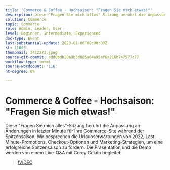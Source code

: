 ```yaml
---
title: 'Commerce & Coffee - Hochsaison: "Fragen Sie mich etwas!"'
description: Diese "Fragen Sie mich alles"-Sitzung berührt die Anpassung an Änderungen in letzter Minute für Ihre Commerce-Site während der Spitzensaison. Wir besprechen die Urlaubserwartungen von 2022, Last Minute-Promotions, Checkout-Optionen und Marketing-Strategien, um eine erfolgreiche Spitzensaison zu fördern. Die Präsentation und die Demo werden von einem Live-Q&A mit Corey Gelato begleitet.
solution: Commerce
topic: Commerce
role: Admin, Leader, User
level: Beginner, Intermediate, Experienced
doc-type: Event
last-substantial-update: 2023-01-06T00:00:00Z
kt: 11605
thumbnail: 3412273.jpeg
source-git-commit: edd0bdb28a9b3d065a64a95af6a216b747577c77
workflow-type: tm+mt
source-wordcount: '116'
ht-degree: 0%

---
```


# Commerce &amp; Coffee - Hochsaison: &quot;Fragen Sie mich etwas!&quot;

Diese &quot;Fragen Sie mich alles&quot;-Sitzung berührt die Anpassung an Änderungen in letzter Minute für Ihre Commerce-Site während der Spitzensaison. Wir besprechen die Urlaubserwartungen von 2022, Last Minute-Promotions, Checkout-Optionen und Marketing-Strategien, um eine erfolgreiche Spitzensaison zu fördern. Die Präsentation und die Demo werden von einem Live-Q&amp;A mit Corey Gelato begleitet.

>[!VIDEO](https://video.tv.adobe.com/v/3412273/?quality=12&learn=on)
